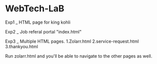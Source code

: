 # WebTech-LaB

Exp1 _ HTML page for king kohli

Exp2 _ Job referal portal "index.html"

Exp3 _ Multiple HTML pages.
1.Zolarr.html
2.service-request.html
3.thankyou.html

Run zolarr.html and you'll be able to navigate to the other pages as well.
